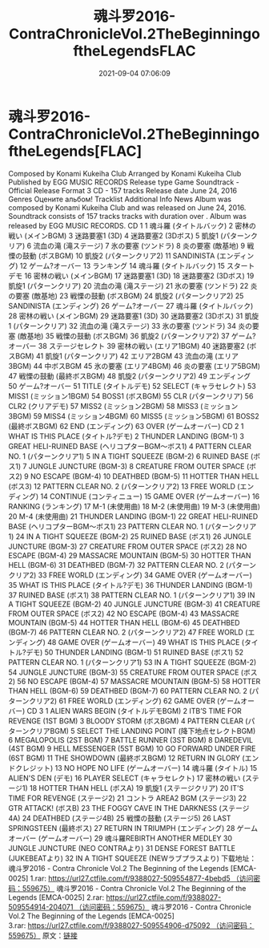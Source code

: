 ﻿---
title: 魂斗罗2016-ContraChronicleVol.2TheBeginningoftheLegendsFLAC
date: 2021-09-04 07:06:09
categories: 古典音乐、新世纪、纯音雅乐
tags: 纯音雅乐
---
# 魂斗罗2016-ContraChronicleVol.2TheBeginningoftheLegends[FLAC]

Composed by
Konami
Kukeiha Club
Arranged by
Konami
Kukeiha Club
Published by
EGG MUSIC
RECORDS
Release type
Game
Soundtrack - Official Release
Format
3 CD - 157
tracks
Release date
June 24,
2016
Genres
Оцените альбом!
Tracklist
Additional Info
News
Album was composed by Konami
Kukeiha Club and was released on June 24, 2016. Soundtrack consists
of 157 tracks tracks with duration over . Album was released by EGG
MUSIC RECORDS.
CD 1
1
魂斗羅 (タイトルバック)
2
密林の戦い (メインBGM)
3
迷路要塞1 (3D)
4
迷路要塞2 (3Dボス)
5
凱旋1 (パターンクリア)
6
流血の滝 (滝ステージ)
7
氷の要塞 (ツンドラ)
8
炎の要塞 (敵基地)
9
戦慄の鼓動 (ボスBGM)
10
凱旋2 (パターンクリア2)
11
SANDINISTA
(エンディング)
12
ゲーム?オーバー
13
ランキング
14
魂斗羅 (タイトルバック)
15
スタートデモ
16
密林の戦い (メインBGM)
17
迷路要塞1 (3D)
18
迷路要塞2 (3Dボス)
19
凱旋1 (パターンクリア)
20
流血の滝 (滝ステージ)
21
氷の要塞 (ツンドラ)
22
炎の要塞 (敵基地)
23
戦慄の鼓動 (ボスBGM)
24
凱旋2 (パターンクリア2)
25
SANDINISTA
(エンディング)
26
ゲーム?オーバー
27
魂斗羅 (タイトルバック)
28
密林の戦い (メインBGM)
29
迷路要塞1 (3D)
30
迷路要塞2 (3Dボス)
31
凱旋1 (パターンクリア)
32
流血の滝 (滝ステージ)
33
氷の要塞 (ツンドラ)
34
炎の要塞 (敵基地)
35
戦慄の鼓動 (ボスBGM)
36
凱旋2 (パターンクリア2)
37
ゲーム?オーバー
38
ステージセレクト
39
密林の戦い (エリア1BGM)
40
迷路要塞2 (ボスBGM)
41
凱旋1 (パターンクリア)
42
エリア2BGM
43
流血の滝 (エリア3BGM)
44
中ボスBGM
45
氷の要塞 (エリア4BGM)
46
炎の要塞 (エリア5BGM)
47
戦慄の鼓動 (最終ボスBGM)
48
凱旋2 (パターンクリア2)
49
エンディング
50
ゲーム?オーバー
51
TITLE (タイトルデモ)
52
SELECT (キャラセレクト)
53
MISS1
(ミッション1BGM)
54
BOSS1 (ボスBGM)
55
CLR (パターンクリア)
56
CLR2 (クリアデモ)
57
MISS2
(ミッション2BGM)
58
MISS3
(ミッション3BGM)
59
MISS4
(ミッション4BGM)
60
MISS5
(ミッション5BGM)
61
BOSS2 (最終ボスBGM)
62
END (エンディング)
63
OVER (ゲームオーバー)
CD 2
1
WHAT IS THIS PLACE
(タイトル?デモ)
2
THUNDER LANDING
(BGM-1)
3
GREAT HELI-RUINED BASE
(ヘリコプターBGM～ボス1)
4
PATTERN CLEAR NO. 1
(パターンクリア1)
5
IN A TIGHT SQUEEZE
(BGM-2)
6
RUINED BASE
(ボス1)
7
JUNGLE JUNCTURE
(BGM-3)
8
CREATURE FROM OUTER SPACE
(ボス2)
9
NO ESCAPE
(BGM-4)
10
DEATHBED (BGM-5)
11
HOTTER THAN HELL
(ボス3)
12
PATTERN CLEAR NO. 2
(パターンクリア2)
13
FREE WORLD
(エンディング)
14
CONTINUE
(コンティニュー)
15
GAME OVER
(ゲームオーバー)
16
RANKING (ランキング)
17
M-1 (未使用曲)
18
M-2 (未使用曲)
19
M-3 (未使用曲)
20
M-4 (未使用曲)
21
THUNDER LANDING
(BGM-1)
22
GREAT HELI-RUINED BASE
(ヘリコプターBGM～ボス1)
23
PATTERN CLEAR NO. 1
(パターンクリア1)
24
IN A TIGHT SQUEEZE
(BGM-2)
25
RUINED BASE
(ボス1)
26
JUNGLE JUNCTURE
(BGM-3)
27
CREATURE FROM OUTER SPACE
(ボス2)
28
NO ESCAPE
(BGM-4)
29
MASSACRE MOUNTAIN
(BGM-5)
30
HOTTER THAN HELL
(BGM-6)
31
DEATHBED (BGM-7)
32
PATTERN CLEAR NO. 2
(パターンクリア2)
33
FREE WORLD
(エンディング)
34
GAME OVER
(ゲームオーバー)
35
WHAT IS THIS PLACE
(タイトル?デモ)
36
THUNDER LANDING
(BGM-1)
37
RUINED BASE
(ボス1)
38
PATTERN CLEAR NO. 1
(パターンクリア1)
39
IN A TIGHT SQUEEZE
(BGM-2)
40
JUNGLE JUNCTURE
(BGM-3)
41
CREATURE FROM OUTER SPACE
(ボス2)
42
NO ESCAPE
(BGM-4)
43
MASSACRE MOUNTAIN
(BGM-5)
44
HOTTER THAN HELL
(BGM-6)
45
DEATHBED (BGM-7)
46
PATTERN CLEAR NO. 2
(パターンクリア2)
47
FREE WORLD
(エンディング)
48
GAME OVER
(ゲームオーバー)
49
WHAT IS THIS PLACE
(タイトル?デモ)
50
THUNDER LANDING
(BGM-1)
51
RUINED BASE
(ボス1)
52
PATTERN CLEAR NO. 1
(パターンクリア1)
53
IN A TIGHT SQUEEZE
(BGM-2)
54
JUNGLE JUNCTURE
(BGM-3)
55
CREATURE FROM OUTER SPACE
(ボス2)
56
NO ESCAPE
(BGM-4)
57
MASSACRE MOUNTAIN
(BGM-5)
58
HOTTER THAN HELL
(BGM-6)
59
DEATHBED (BGM-7)
60
PATTERN CLEAR NO. 2
(パターンクリア2)
61
FREE WORLD
(エンディング)
62
GAME OVER
(ゲームオーバー)
CD 3
1
ALIEN WARS BEGIN
(タイトルデモBGM)
2
ITВ’S TIME FOR REVENGE (1ST
BGM)
3
BLOODY STORM
(ボスBGM)
4
PATTERN CLEAR
(パターンクリアBGM)
5
SELECT THE LANDING POINT
(降下地点セレクトBGM)
6
MEGALOPOLIS (2ST
BGM)
7
BATTLE RUNNER (3ST
BGM)
8
DAREDEVIL (4ST
BGM)
9
HELL MESSENGER (5ST
BGM)
10
GO FORWARD UNDER FIRE (6ST
BGM)
11
THE SHOWDOWN
(最終ボスBGM)
12
RETURN IN GLORY
(エンドクレジット)
13
NO HOPE NO LIFE
(ゲームオーバー)
14
魂斗羅 (タイトル)
15
ALIEN'S DEN (デモ)
16
PLAYER SELECT
(キャラセレクト)
17
密林の戦い (ステージ1)
18
HOTTER THAN HELL
(ボスA)
19
凱旋1 (ステージクリア)
20
IT'S TIME FOR REVENGE
(ステージ2)
21
コントラ AREA2 BGM
(ステージ3)
22
GTR ATTACK!
(ボスB)
23
THE FOGGY CAVE IN THE DARKNESS
(ステージ4A)
24
DEATHBED
(ステージ4B)
25
戦慄の鼓動 (ステージ5)
26
LAST SPRINGSTEEN
(最終ボス)
27
RETURN IN TRIUMPH
(エンディング)
28
ゲームオーバー
(ゲームオーバー)
29
魂斗羅REBIRTH ANOTHER
MEDLEY
30
JUNGLE JUNCTURE (NEO
CONTRAより)
31
DENSE FOREST BATTLE
(JUKEBEATより)
32
IN A TIGHT SQUEEZE
(NEWラブプラスより)
下载地址：
魂斗罗2016 - Contra Chronicle Vol.2 The Beginning of the Legends
[EMCA-0025] 1.rar: https://url27.ctfile.com/f/9388027-509554877-4bebd5 （访问密码：559675）
魂斗罗2016 - Contra Chronicle Vol.2 The Beginning of the Legends
[EMCA-0025] 2.rar: https://url27.ctfile.com/f/9388027-509554914-204071 （访问密码：559675）
魂斗罗2016 - Contra Chronicle Vol.2 The Beginning of the Legends
[EMCA-0025] 3.rar: https://url27.ctfile.com/f/9388027-509554906-d75092 （访问密码：559675）
原文：[链接](https://blog.sina.com.cn/s/blog_1647c7e7601030tqj.html)